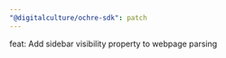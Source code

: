 ```yaml
---
"@digitalculture/ochre-sdk": patch
---
```


feat: Add sidebar visibility property to webpage parsing
